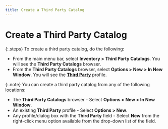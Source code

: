 ```yaml
---
title: Create a Third Party Catalog
---
```


# Create a Third Party Catalog


{:.steps}
To create a third party catalog, do the following:

- From the main  menu bar, select **Inventory &gt; Third 
 Party Catalogs**. You will see the **Third 
 Party Catalogs** browser.
- From the **Third Party Catalogs** browser, select  **Options &gt; New &gt; In New Window**.  You will see the [**Third 
 Party**]({{site.mi_baseurl}}/third-party-speciality-catalogs/third_party_profile.html) profile.



{:.note}
You can create a third party catalog from any of the following locations:

- The **Third 
 Party Catalogs** browser - Select **Options 
 &gt; New &gt; In New Window**.
- An existing  **Third Party** profile - Select **Options &gt; New**.
- Any profile/dialog  box with the **Third Party** field  - Select **New** from the right-click  menu option available from the drop-down list of the field.
